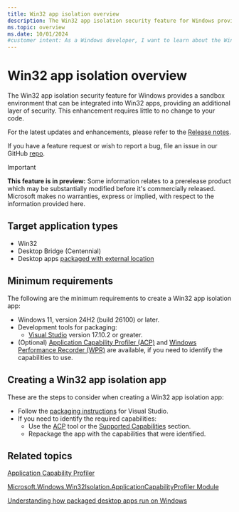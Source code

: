 ```yaml
---
title: Win32 app isolation overview
description: The Win32 app isolation security feature for Windows provides a sandbox environment that can integrated into Win32 apps.
ms.topic: overview
ms.date: 10/01/2024
#customer intent: As a Windows developer, I want to learn about the Win32 app isolation security feature so that I can integrate it into my Win32 apps.
---
```


# Win32 app isolation overview

The Win32 app isolation security feature for Windows provides a sandbox environment that can be integrated into Win32 apps, providing an additional layer of security. This enhancement requires little to no change to your code.

For the latest updates and enhancements, please refer to the [Release notes](app-isolation-release-notes.md).

If you have a feature request or wish to report a bug, file an issue in our GitHub [repo](https://github.com/microsoft/win32-app-isolation/issues).

> [!IMPORTANT]
> **This feature is in preview:** Some information relates to a prerelease product which may be substantially modified before it's commercially released. Microsoft makes no warranties, express or implied, with respect to the information provided here.

## Target application types

- Win32
- Desktop Bridge (Centennial)
- Desktop apps [packaged with external location](/windows/apps/desktop/modernize/grant-identity-to-nonpackaged-apps)

## Minimum requirements

The following are the minimum requirements to create a Win32 app isolation app:

- Windows 11, version 24H2 (build 26100) or later.
- Development tools for packaging:
  - [Visual Studio](https://visualstudio.microsoft.com/) version 17.10.2 or greater.
- (Optional) [Application Capability Profiler (ACP)](https://github.com/microsoft/win32-app-isolation/releases/tag/v0.1.1) and [Windows Performance Recorder (WPR)](/windows-hardware/test/wpt/windows-performance-recorder) are available, if you need to identify the capabilities to use.

## Creating a Win32 app isolation app

These are the steps to consider when creating a Win32 app isolation app:

-  Follow the [packaging instructions](app-isolation-packaging-with-vs.md) for Visual Studio.
- If you need to identify the required capabilities:
  - Use the [ACP](app-isolation-capability-profiler.md) tool or the [Supported Capabilities](app-isolation-supported-capabilities.md) section.
  - Repackage the app with the capabilities that were identified.

## Related topics

[Application Capability Profiler](app-isolation-capability-profiler.md)

[Microsoft.Windows.Win32Isolation.ApplicationCapabilityProfiler Module](app-isolation-reference/Microsoft.Windows.Win32Isolation.ApplicationCapabilityProfiler.md)

[Understanding how packaged desktop apps run on Windows](/windows/msix/desktop/desktop-to-uwp-behind-the-scenes)
